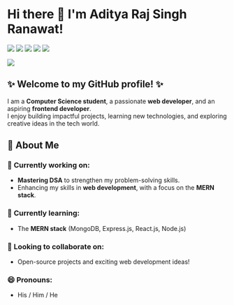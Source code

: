 # Hi there 👋 I'm Aditya Raj Singh Ranawat!  


![](http://github-profile-summary-cards.vercel.app/api/cards/profile-details?username=AdityaRajSinghRanawat&theme=chartreuse_dark)
![](http://github-profile-summary-cards.vercel.app/api/cards/repos-per-language?username=AdityaRajSinghRanawat&theme=chartreuse_dark)
![](http://github-profile-summary-cards.vercel.app/api/cards/most-commit-language?username=AdityaRajSinghRanawat&theme=chartreuse_dark)
![](http://github-profile-summary-cards.vercel.app/api/cards/stats?username=AdityaRajSinghRanawat&theme=chartreuse_dark)
![](http://github-profile-summary-cards.vercel.app/api/cards/productive-time?username=AdityaRajSinghRanawat&theme=chartreuse_dark&utcOffset=8)

![](https://github-readme-stats.vercel.app/api/top-langs/?username=AdityaRajSinghRanawat&layout=compact&theme=chartreuse-dark)  



## ✨ Welcome to my GitHub profile! ✨  
I am a **Computer Science student**, a passionate **web developer**, and an aspiring **frontend developer**.  
I enjoy building impactful projects, learning new technologies, and exploring creative ideas in the tech world.  



## 🚀 About Me

### 🔭 **Currently working on:**  
  - **Mastering DSA** to strengthen my problem-solving skills.  
  - Enhancing my skills in **web development**, with a focus on the **MERN stack**.  

### 🌱 **Currently learning:**  
  - The **MERN stack** (MongoDB, Express.js, React.js, Node.js)  

### 💚 **Looking to collaborate on:**  
  - Open-source projects and exciting web development ideas!  

### 😄 **Pronouns:** 
  - His / Him / He

